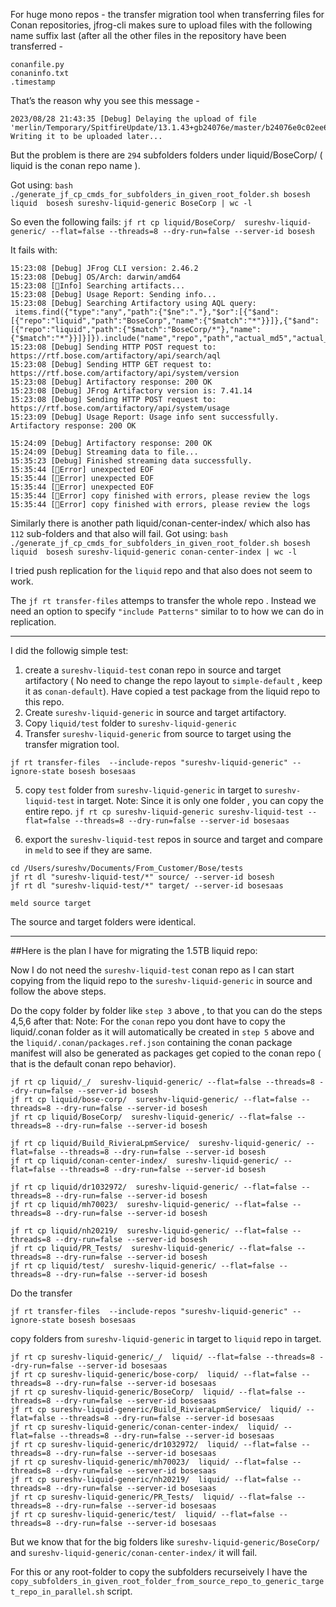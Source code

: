 For huge mono repos - the transfer migration tool when transferring files for Conan repositories, jfrog-cli makes sure to upload files with the following name suffix last (after all the other files in the repository have been transferred -
```
conanfile.py
conaninfo.txt
.timestamp
```

That’s the reason why you see this message -
```
2023/08/28 21:43:35 [Debug] Delaying the upload of file 'merlin/Temporary/SpitfireUpdate/13.1.43+gb24076e/master/b24076e0c02ee674ac5eb5ee0f8a92fd5d1f1c29/package/91c1d01c85e0c084bbd511c544cf3000f28582ba/b1644ce5d1b757e7e5356500962247d6/.timestamp'. Writing it to be uploaded later...
```
But the problem is there are `294` subfolders folders under liquid/BoseCorp/ (  liquid is the conan repo name ).

Got using:
`bash ./generate_jf_cp_cmds_for_subfolders_in_given_root_folder.sh bosesh liquid  bosesh sureshv-liquid-generic BoseCorp | wc -l `

So even the following fails:
`jf rt cp liquid/BoseCorp/  sureshv-liquid-generic/ --flat=false --threads=8 --dry-run=false --server-id bosesh`

It fails with:
```
15:23:08 [Debug] JFrog CLI version: 2.46.2
15:23:08 [Debug] OS/Arch: darwin/amd64
15:23:08 [🔵Info] Searching artifacts...
15:23:08 [Debug] Usage Report: Sending info...
15:23:08 [Debug] Searching Artifactory using AQL query:
 items.find({"type":"any","path":{"$ne":"."},"$or":[{"$and":[{"repo":"liquid","path":"BoseCorp","name":{"$match":"*"}}]},{"$and":[{"repo":"liquid","path":{"$match":"BoseCorp/*"},"name":{"$match":"*"}}]}]}).include("name","repo","path","actual_md5","actual_sha1","sha256","size","type","modified","created")
15:23:08 [Debug] Sending HTTP POST request to: https://rtf.bose.com/artifactory/api/search/aql
15:23:08 [Debug] Sending HTTP GET request to: https://rtf.bose.com/artifactory/api/system/version
15:23:08 [Debug] Artifactory response: 200 OK
15:23:08 [Debug] JFrog Artifactory version is: 7.41.14
15:23:08 [Debug] Sending HTTP POST request to: https://rtf.bose.com/artifactory/api/system/usage
15:23:09 [Debug] Usage Report: Usage info sent successfully. Artifactory response: 200 OK

15:24:09 [Debug] Artifactory response: 200 OK
15:24:09 [Debug] Streaming data to file...
15:35:23 [Debug] Finished streaming data successfully.
15:35:44 [🚨Error] unexpected EOF
15:35:44 [🚨Error] unexpected EOF
15:35:44 [🚨Error] unexpected EOF
15:35:44 [🚨Error] copy finished with errors, please review the logs
15:35:44 [🚨Error] copy finished with errors, please review the logs
```


Similarly there is another path liquid/conan-center-index/ which also has `112` sub-folders and that also will fail.
Got using:
`bash ./generate_jf_cp_cmds_for_subfolders_in_given_root_folder.sh bosesh liquid  bosesh sureshv-liquid-generic conan-center-index | wc -l `
 
 I tried push replication for the `liquid` repo and that also does not seem to work.

 The `jf rt transfer-files` attemps to transfer the whole repo . Instead we need an option to specify `"include Patterns"` similar to to how we can do in replication.

---

I did the followig simple test:

1. create a `sureshv-liquid-test` conan repo in source  and target artifactory (  No need to change the repo layout to `simple-default` , keep it as `conan-default`). 
Have copied a  test package from the liquid repo to this repo.
2. Create `sureshv-liquid-generic` in source and target artifactory.
3. Copy `liquid/test` folder  to `sureshv-liquid-generic` 
4. Transfer  `sureshv-liquid-generic` from source to target using the transfer migration tool.

`jf rt transfer-files  --include-repos "sureshv-liquid-generic" --ignore-state bosesh bosesaas`

5. copy `test` folder from `sureshv-liquid-generic` in target to `sureshv-liquid-test` in target.
Note: Since it is only one folder , you can copy the entire repo. 
`jf rt cp sureshv-liquid-generic sureshv-liquid-test --flat=false --threads=8 --dry-run=false --server-id bosesaas`

6. export the `sureshv-liquid-test` repos in source and target and compare in `meld`  to see if they are same.
```
cd /Users/sureshv/Documents/From_Customer/Bose/tests
jf rt dl "sureshv-liquid-test/*" source/ --server-id bosesh
jf rt dl "sureshv-liquid-test/*" target/ --server-id bosesaas

meld source target
```
The source and target folders were identical.

---

##Here is the plan I have for migrating the 1.5TB liquid repo:

Now I do not need the `sureshv-liquid-test` conan repo as I can start copying from the  liquid repo to the `sureshv-liquid-generic` in source and follow the above steps.


Do the copy  folder by folder like  `step 3` above , to that you can do the steps 4,5,6 after that:
Note: For the `conan` repo you dont have to copy the liquid/.conan folder as it will  automatically be created in `step 5` above and the 
`liquid/.conan/packages.ref.json` containing the conan package manifest will also be generated  as packages get copied to the conan repo ( that is the default conan repo behavior).

```
jf rt cp liquid/_/  sureshv-liquid-generic/ --flat=false --threads=8 --dry-run=false --server-id bosesh
jf rt cp liquid/bose-corp/  sureshv-liquid-generic/ --flat=false --threads=8 --dry-run=false --server-id bosesh
jf rt cp liquid/BoseCorp/  sureshv-liquid-generic/ --flat=false --threads=8 --dry-run=false --server-id bosesh

jf rt cp liquid/Build_RivieraLpmService/  sureshv-liquid-generic/ --flat=false --threads=8 --dry-run=false --server-id bosesh
jf rt cp liquid/conan-center-index/  sureshv-liquid-generic/ --flat=false --threads=8 --dry-run=false --server-id bosesh

jf rt cp liquid/dr1032972/  sureshv-liquid-generic/ --flat=false --threads=8 --dry-run=false --server-id bosesh
jf rt cp liquid/mh70023/  sureshv-liquid-generic/ --flat=false --threads=8 --dry-run=false --server-id bosesh

jf rt cp liquid/nh20219/  sureshv-liquid-generic/ --flat=false --threads=8 --dry-run=false --server-id bosesh
jf rt cp liquid/PR_Tests/  sureshv-liquid-generic/ --flat=false --threads=8 --dry-run=false --server-id bosesh
jf rt cp liquid/test/  sureshv-liquid-generic/ --flat=false --threads=8 --dry-run=false --server-id bosesh
```

Do the transfer
```
jf rt transfer-files  --include-repos "sureshv-liquid-generic" --ignore-state bosesh bosesaas
```

copy   folders from `sureshv-liquid-generic` in target to `liquid` repo in target.
```
jf rt cp sureshv-liquid-generic/_/  liquid/ --flat=false --threads=8 --dry-run=false --server-id bosesaas
jf rt cp sureshv-liquid-generic/bose-corp/  liquid/ --flat=false --threads=8 --dry-run=false --server-id bosesaas
jf rt cp sureshv-liquid-generic/BoseCorp/  liquid/ --flat=false --threads=8 --dry-run=false --server-id bosesaas
jf rt cp sureshv-liquid-generic/Build_RivieraLpmService/  liquid/ --flat=false --threads=8 --dry-run=false --server-id bosesaas
jf rt cp sureshv-liquid-generic/conan-center-index/  liquid/ --flat=false --threads=8 --dry-run=false --server-id bosesaas
jf rt cp sureshv-liquid-generic/dr1032972/  liquid/ --flat=false --threads=8 --dry-run=false --server-id bosesaas
jf rt cp sureshv-liquid-generic/mh70023/  liquid/ --flat=false --threads=8 --dry-run=false --server-id bosesaas
jf rt cp sureshv-liquid-generic/nh20219/  liquid/ --flat=false --threads=8 --dry-run=false --server-id bosesaas
jf rt cp sureshv-liquid-generic/PR_Tests/  liquid/ --flat=false --threads=8 --dry-run=false --server-id bosesaas
jf rt cp sureshv-liquid-generic/test/  liquid/ --flat=false --threads=8 --dry-run=false --server-id bosesaas
```

But we know that for the big folders  like `sureshv-liquid-generic/BoseCorp/` and `sureshv-liquid-generic/conan-center-index/`  it will fail.

For this or any root-folder to copy the subfolders recurseively I have the 
`copy_subfolders_in_given_root_folder_from_source_repo_to_generic_target_repo_in_parallel.sh` script.



